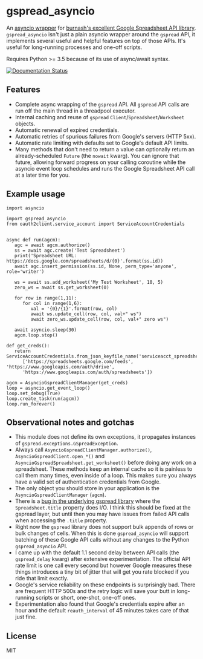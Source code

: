 # gspread_asyncio

An [asyncio wrapper](https://docs.python.org/3/library/asyncio.html) for [burnash's excellent Google Spreadsheet API library](https://github.com/burnash/gspread). `gspread_asyncio` isn't just a plain asyncio wrapper around the `gspread` API, it implements several useful and helpful features on top of those APIs. It's useful for long-running processes and one-off scripts.

Requires Python >= 3.5 because of its use of async/await syntax.

[![Documentation Status](https://readthedocs.org/projects/gspread-asyncio/badge/?version=latest)](https://gspread-asyncio.readthedocs.io/en/latest/?badge=latest)

## Features

* Complete async wrapping of the `gspread` API. All `gspread` API calls are run off the main thread in a threadpool executor.
* Internal caching and reuse of `gspread` `Client`/`Spreadsheet`/`Worksheet` objects.
* Automatic renewal of expired credentials.
* Automatic retries of spurious failures from Google's servers (HTTP 5xx).
* Automatic rate limiting with defaults set to Google's default API limits.
* Many methods that don't need to return a value can optionally return an already-scheduled `Future` (the `nowait` kwarg). You can ignore that future, allowing forward progress on your calling coroutine while the asyncio event loop schedules and runs the Google Spreadsheet API call at a later time for you.

## Example usage

```
import asyncio

import gspread_asyncio
from oauth2client.service_account import ServiceAccountCredentials


async def run(agcm):
   agc = await agcm.authorize()
   ss = await agc.create('Test Spreadsheet')
   print('Spreadsheet URL: https://docs.google.com/spreadsheets/d/{0}'.format(ss.id))
   await agc.insert_permission(ss.id, None, perm_type='anyone', role='writer')

   ws = await ss.add_worksheet('My Test Worksheet', 10, 5)
   zero_ws = await ss.get_worksheet(0)

   for row in range(1,11):
      for col in range(1,6):
         val = '{0}/{1}'.format(row, col)
         await ws.update_cell(row, col, val+" ws")
         await zero_ws.update_cell(row, col, val+" zero ws")

   await asyncio.sleep(30)
   agcm.loop.stop()

def get_creds():
   return ServiceAccountCredentials.from_json_keyfile_name('serviceacct_spreadsheet.json',
      ['https://spreadsheets.google.com/feeds', 'https://www.googleapis.com/auth/drive',
      'https://www.googleapis.com/auth/spreadsheets'])

agcm = AsyncioGspreadClientManager(get_creds)
loop = asyncio.get_event_loop()
loop.set_debug(True)
loop.create_task(run(agcm))
loop.run_forever()
```

## Observational notes and gotchas

* This module does not define its own exceptions, it propagates instances of `gspread.exceptions.GSpreadException`.
* Always call `AsyncioGspreadClientManager.authorize()`, `AsyncioGspreadClient.open_*()` and `AsyncioGspreadSpreadsheet.get_worksheet()` before doing any work on a spreadsheet. These methods keep an internal cache so it is painless to call them many times, even inside of a loop. This makes sure you always have a valid set of authentication credentials from Google.
* The only object you should store in your application is the `AsyncioGspreadClientManager` (`agcm`).
* There is a [bug in the underlying gspread library](https://github.com/burnash/gspread/issues/600) where the `Spreadsheet.title` property does I/O. I think this should be fixed at the gspread layer, but until then you may have issues from failed API calls when accessing the `.title` property.
* Right now the `gspread` library does not support bulk appends of rows or bulk changes of cells. When this is done `gspread_asyncio` will support batching of these Google API calls without any changes to the Python `gspread_asyncio` API.
* I came up with the default 1.1 second delay between API calls (the `gspread_delay` kwarg) after extensive experimentation. The official API rate limit is one call every second but however Google measures these things introduces a tiny bit of jitter that will get you rate blocked if you ride that limit exactly.
* Google's service reliability on these endpoints is surprisingly bad. There are frequent HTTP 500s and the retry logic will save your butt in long-running scripts or short, one-shot, one-off ones.
* Experimentation also found that Google's credentials expire after an hour and the default `reauth_interval` of 45 minutes takes care of that just fine.

## License

MIT
